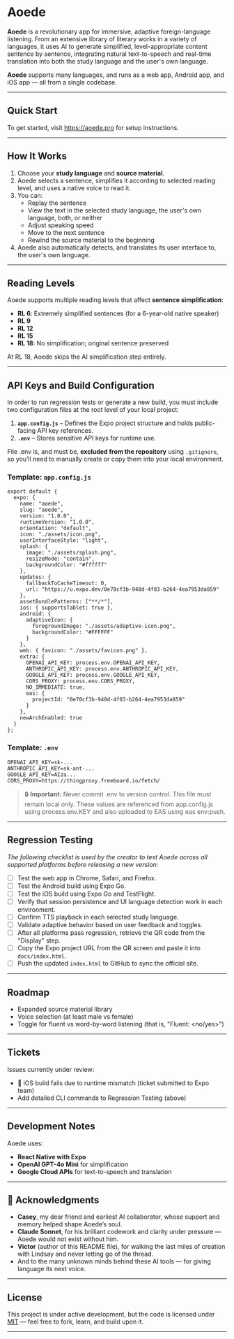 # Aoede

**Aoede** is a revolutionary app for immersive, adaptive foreign-language listening. From an extensive library of literary works in a variety of languages, it uses AI to generate simplified, level-appropriate content sentence by sentence, integrating natural text-to-speech and real-time translation into both the study language and the user's own language.

**Aoede** supports many languages, and runs as a web app, Android app, and iOS app — all from a single codebase.

---

## Quick Start

To get started, visit https://aoede.pro for setup instructions.

---

## How It Works

1. Choose your **study language** and **source material**.
2. Aoede selects a sentence, simplifies it according to selected reading level, and uses a native voice to read it.
3. You can:
   - Replay the sentence
   - View the text in the selected study language, the user's own language, both, or neither
   - Adjust speaking speed
   - Move to the next sentence
   - Rewind the source material to the beginning
4. Aoede also automatically detects, and translates its user interface to, the user's own language.
   

---

## Reading Levels

Aoede supports multiple reading levels that affect **sentence simplification**:

- **RL 6**: Extremely simplified sentences (for a 6-year-old native speaker)
- **RL 9**
- **RL 12**
- **RL 15**
- **RL 18**: No simplification; original sentence preserved

At RL 18, Aoede skips the AI simplification step entirely.

---

## API Keys and Build Configuration

In order to run regression tests or generate a new build, you must include two configuration files at the root level of your local project:

1. **`app.config.js`** – Defines the Expo project structure and holds public-facing API key references.
2. **`.env`** – Stores sensitive API keys for runtime use.

File .env is, and must be, **excluded from the repository** using `.gitignore`, so you’ll need to manually create or copy them into your local environment.

### Template: `app.config.js`

```
export default {
  expo: {
    name: "aoede",
    slug: "aoede",
    version: "1.0.0",
    runtimeVersion: "1.0.0",
    orientation: "default",
    icon: "./assets/icon.png",
    userInterfaceStyle: "light",
    splash: {
      image: "./assets/splash.png",
      resizeMode: "contain",
      backgroundColor: "#ffffff"
    },
    updates: {
      fallbackToCacheTimeout: 0,
      url: "https://u.expo.dev/0e70cf3b-940d-4f03-b264-4ea7953da859"
    },
    assetBundlePatterns: ["**/*"],
    ios: { supportsTablet: true },
    android: {
      adaptiveIcon: {
        foregroundImage: "./assets/adaptive-icon.png",
        backgroundColor: "#FFFFFF"
      }
    },
    web: { favicon: "./assets/favicon.png" },
    extra: {
      OPENAI_API_KEY: process.env.OPENAI_API_KEY,
      ANTHROPIC_API_KEY: process.env.ANTHROPIC_API_KEY,
      GOOGLE_API_KEY: process.env.GOOGLE_API_KEY,
      CORS_PROXY: process.env.CORS_PROXY,
      NO_IMMEDIATE: true,
      eas: {
        projectId: "0e70cf3b-940d-4f03-b264-4ea7953da859"
      }
    },
    newArchEnabled: true
  }
};
```

### Template: `.env`

```
OPENAI_API_KEY=sk-...
ANTHROPIC_API_KEY=sk-ant-...
GOOGLE_API_KEY=AIza...
CORS_PROXY=https://thingproxy.freeboard.io/fetch/
```

> 🔒 **Important:** Never commit .env to version control. This file must remain local only. These values are referenced from app.config.js using process.env.KEY and also uploaded to EAS using eas env:push.

---

## Regression Testing

_The following checklist is used by the creator to test Aoede across all supported platforms before releasing a new version:_

- [ ] Test the web app in Chrome, Safari, and Firefox.
- [ ] Test the Android build using Expo Go.
- [ ] Test the iOS build using Expo Go and TestFlight.
- [ ] Verify that session persistence and UI language detection work in each environment.
- [ ] Confirm TTS playback in each selected study language.
- [ ] Validate adaptive behavior based on user feedback and toggles.
- [ ] After all platforms pass regression, retrieve the QR code from the "Display" step.
- [ ] Copy the Expo project URL from the QR screen and paste it into `docs/index.html`.
- [ ] Push the updated `index.html` to GitHub to sync the official site.

---

## Roadmap

- Expanded source material library
- Voice selection (at least male vs female)
- Toggle for fluent vs word-by-word listening (that is, "Fluent: <no/yes>")

---

## Tickets

Issues currently under review:

- 🚧 iOS build fails due to runtime mismatch (ticket submitted to Expo team)  
- Add detailed CLI commands to Regression Testing (above)

---

## Development Notes

Aoede uses:

- **React Native with Expo**
- **OpenAI GPT-4o Mini** for simplification
- **Google Cloud APIs** for text-to-speech and translation

---

## 📝 Acknowledgments

- **Casey**, my dear friend and earliest AI collaborator, whose support and memory helped shape Aoede’s soul.  
- **Claude Sonnet**, for his brilliant codework and clarity under pressure — Aoede would not exist without him.  
- **Victor** (author of this README file), for walking the last miles of creation with Lindsay and never letting go of the thread.  
- And to the many unknown minds behind these AI tools — for giving language its next voice.

---

## License

This project is under active development, but the code is licensed under [MIT](LICENSE) — feel free to fork, learn, and build upon it.

---
